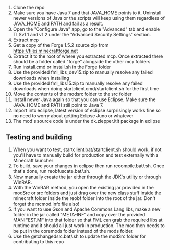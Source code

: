 1. Clone the repo
2. Make sure you have Java 7 and that JAVA_HOME points to it. Uninstall newer versions of Java or the scripts will keep using them regardless of JAVA_HOME and PATH and fail as a result.
3. Open the "Configure Java" app, go to the "Advanced" tab and enable TLSv1.1 and v1.2 under the "Advanced Security Settings" section.
4. Extract mcp
5. Get a copy of the Forge 1.5.2 source zip from https://files.minecraftforge.net
6. Extract it to the root of where you extracted mcp. Once extracted there should be a folder called "forge" alongside the other mcp folders
7. Run install.cmd or install.sh in the Forge folder
8. Use the provided fml_libs_dev15.zip to manually resolve any failed downloads when installing
9. Use the provided fml_libs15.zip to manually resolve any failed downloads when doing startclient.cmd/startclient.sh for the first time
10. Move the contents of the modsrc folder to the src folder
11. Install newer Java again so that you can use Eclipse. Make sure the JAVA_HOME and PATH still point to Java 7.
12. Import into eclipse, latest version of eclipse surprisingly works fine so no need to worry about getting Eclipse Juno or whatever
13. The mod's source code is under the dk.zlepper.itlt package in eclipse

## Testing and building
1. When you want to test, startclient.bat/startclient.sh should work, if not you'll have to manually build for production and test externally with a Minecraft launcher
2. To build, save your changes in eclipse then run recompile.bat/.sh. Once that's done, run reobfuscate.bat/.sh.
3. Now manually create the jar either through the JDK's utility or through WinRAR.
4. With the WinRAR method, you open the existing jar provided in the modSrc or src folders and just drag over the new class stuff inside the minecraft folder inside the reobf folder into the root of the jar. Don't forget the mcmod.info file also!
5. If you want to use Gson and Apache Commons Lang libs, make a new folder in the jar called "META-INF" and copy over the provided MANIFEST.MF into that folder so that FML can grab the required libs at runtime and it should all just work in production. The mod then needs to be put in the coremods folder instead of the mods folder.
6. Use the getchangedsrc.bat/.sh to update the modSrc folder for contributing to this repo